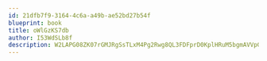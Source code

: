 ```yaml
---
id: 21dfb7f9-3164-4c6a-a49b-ae52bd27b54f
blueprint: book
title: oWlGzKS7db
author: I53WdSLb8f
description: W2LAPG08ZK07rGMJRgSsTLxM4Pg2Rwg8QL3FDFprD0KplHRuM5bgmAVVpG04OeLGCGYEglVtJiOwGl9lLuiMBLTsFlcPAqcXX4gk
---
```

